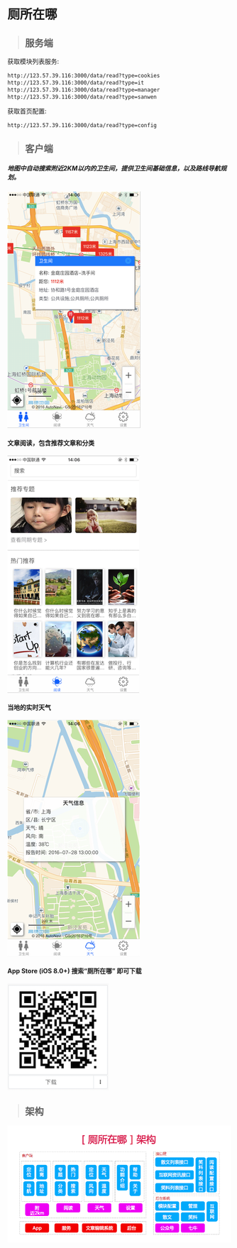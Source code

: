 # 厕所在哪      
               


>## 服务端

获取模块列表服务:   
       
	http://123.57.39.116:3000/data/read?type=cookies        
	http://123.57.39.116:3000/data/read?type=it      
	http://123.57.39.116:3000/data/read?type=manager        
	http://123.57.39.116:3000/data/read?type=sanwen       

获取首页配置:  
     
	http://123.57.39.116:3000/data/read?type=config       


>## 客户端

##### 地图中自动搜索附近2KM以内的卫生间，提供卫生间基础信息，以及路线导航规划。       
![](map.png)            
#### 文章阅读，包含推荐文章和分类                
![](read.png)               
#### 当地的实时天气      
![](weather.png)                 
#### App Store (iOS 8.0+)  搜索“厕所在哪” 即可下载            
![](ios.png)

>## 架构  

![](fm.png)
